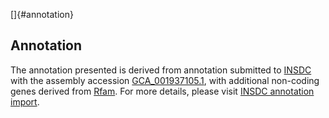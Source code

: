 []{#annotation}

Annotation
----------

The annotation presented is derived from annotation submitted to
[INSDC](http://www.insdc.org) with the assembly accession
[GCA\_001937105.1](http://www.ebi.ac.uk/ena/data/view/GCA_001937105.1),
with additional non-coding genes derived from
[Rfam](http://rfam.xfam.org/). For more details, please visit [INSDC
annotation
import](http://ensemblgenomes.org/info/data/insdc_annotation).
